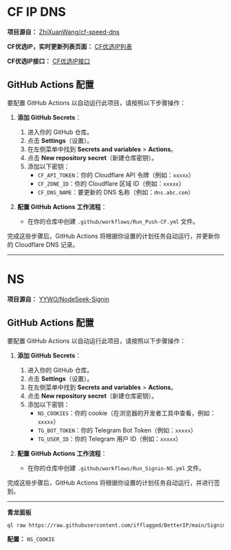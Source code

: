 # CF IP DNS

**项目源自：** [ZhiXuanWang/cf-speed-dns](https://github.com/ZhiXuanWang/cf-speed-dns)

**CF优选IP，实时更新列表页面：** [CF优选IP列表](https://ip.164746.xyz)

**CF优选IP接口：** [CF优选IP接口](https://ip.164746.xyz/ipTop.html)

## GitHub Actions 配置

要配置 GitHub Actions 以自动运行此项目，请按照以下步骤操作：

1. **添加 GitHub Secrets**：
   1. 进入你的 GitHub 仓库。
   2. 点击 **Settings**（设置）。
   3. 在左侧菜单中找到 **Secrets and variables** > **Actions**。
   4. 点击 **New repository secret**（新建仓库密钥）。
   5. 添加以下密钥：
      - `CF_API_TOKEN`：你的 Cloudflare API 令牌（例如：`xxxxx`）
      - `CF_ZONE_ID`：你的 Cloudflare 区域 ID（例如：`xxxxx`）
      - `CF_DNS_NAME`：要更新的 DNS 名称（例如：`dns.abc.com`）

2. **配置 GitHub Actions 工作流程**：
   - 在你的仓库中创建 `.github/workflows/Run_Push-CF.yml` 文件。

完成这些步骤后，GitHub Actions 将根据你设置的计划任务自动运行，并更新你的 Cloudflare DNS 记录。

---

# NS

**项目源自：** [YYWO/NodeSeek-Signin](https://github.com/YYWO/NodeSeek-Signin/tree/main)

## GitHub Actions 配置

要配置 GitHub Actions 以自动运行此项目，请按照以下步骤操作：

1. **添加 GitHub Secrets**：
   1. 进入你的 GitHub 仓库。
   2. 点击 **Settings**（设置）。
   3. 在左侧菜单中找到 **Secrets and variables** > **Actions**。
   4. 点击 **New repository secret**（新建仓库密钥）。
   5. 添加以下密钥：
      - `NS_COOKIES`：你的 cookie（在浏览器的开发者工具中查看，例如：`xxxxx`）
      - `TG_BOT_TOKEN`：你的 Telegram Bot Token（例如：`xxxxx`）
      - `TG_USER_ID`：你的 Telegram 用户 ID（例如：`xxxxx`）

2. **配置 GitHub Actions 工作流程**：
   - 在你的仓库中创建 `.github/workflows/Run_Signin-NS.yml` 文件。

完成这些步骤后，GitHub Actions 将根据你设置的计划任务自动运行，并进行签到。

---

**青龙面板**

```bash
ql raw https://raw.githubusercontent.com/ifflagged/BetterIP/main/Signin-NS.py
```

**配置：** `NS_COOKIE`
```
